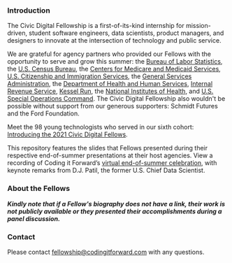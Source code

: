 ### Introduction
The Civic Digital Fellowship is a first-of-its-kind internship for mission-driven, student software engineers, data scientists, product managers, and designers to innovate at the intersection of technology and public service.

We are grateful for agency partners who provided our Fellows with the opportunity to serve and grow this summer: the [Bureau of Labor Statistics](https://www.bls.gov/), the [U.S. Census Bureau](https://www.census.gov/), the [Centers for Medicare and Medicaid Services](https://www.cms.gov/), [U.S. Citizenship and Immigration Services](https://www.uscis.gov/), the [General Services Administration](https://www.gsa.gov/), the [Department of Health and Human Services](https://www.hhs.gov/), [Internal Revenue Service](https://www.irs.gov/), [Kessel Run](https://kesselrun.af.mil/), the [National Institutes of Health](https://www.nih.gov/), and [U.S. Special Operations Command](https://www.socom.mil/). The Civic Digital Fellowship also wouldn't be possible without support from our generous supporters: Schmidt Futures and the Ford Foundation.

Meet the 98 young technologists who served in our sixth cohort: [Introducing the 2021 Civic Digital Fellows](https://blog.codingitforward.com/introducing-the-2021-civic-digital-fellows-51592f864b0).

This repository features the slides that Fellows presented during their respective end-of-summer presentations at their host agencies. View a recording of Coding it Forward’s [virtual end-of-summer celebration](https://www.youtube.com/watch?v=IwWyWFI-zEo), with keynote remarks from D.J. Patil, the former U.S. Chief Data Scientist. 

### About the Fellows 
**_Kindly note that if a Fellow's biography does not have a link, their work is not publicly available or they presented their accomplishments during a panel discussion._**

### Contact
Please contact [fellowship@codingitforward.com](mailto:fellowship@codingitforward.com) with any questions.
